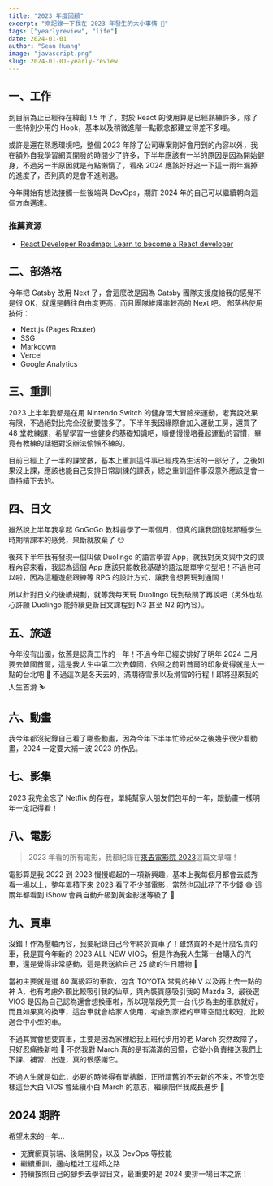 ```yaml
---
title: "2023 年度回顧"
excerpt: "來記錄一下我在 2023 年發生的大小事情 🎉"
tags: ["yearlyreview", "life"]
date: 2024-01-01
author: "Sean Huang"
image: "javascript.png"
slug: 2024-01-01-yearly-review
---
```


## 一、工作

到目前為止已經待在緯創 1.5 年了，對於 React 的使用算是已經熟練許多，除了一些特別少用的 Hook，基本以及稍微進階一點觀念都建立得差不多哩。

或許是還在熟悉環境吧，整個 2023 年除了公司專案剛好會用到的內容以外，我在額外自我學習網頁開發的時間少了許多，下半年應該有一半的原因是因為開始健身，不過另一半原因就是有點懶惰了，看來 2024 應該好好追一下這一兩年漏掉的進度了，否則真的是會不進則退。

今年開始有想法接觸一些後端與 DevOps，期許 2024 年的自己可以繼續朝向這個方向邁進。

### 推薦資源

- [React Developer Roadmap: Learn to become a React developer](https://roadmap.sh/react)

## 二、部落格

今年把 Gatsby 改用 Next 了，會這麼改是因為 Gatsby 團隊支援度給我的感覺不是很 OK，就還是轉往自由度更高，而且團隊維護率較高的 Next 吧。
部落格使用技術：

- Next.js (Pages Router)
- SSG
- Markdown
- Vercel
- Google Analytics

## 三、重訓

2023 上半年我都是在用 Nintendo Switch 的健身環大冒險來運動，老實說效果有限，不過絕對比完全沒動要強多了。下半年我因緣際會加入運動工房，還買了 48 堂教練課，希望學習一些健身的基礎知識吧，順便慢慢培養起運動的習慣，畢竟有教練的話絕對沒辦法偷懶不練的。

目前已經上了一半的課堂數，基本上重訓這件事已經成為生活的一部分了，之後如果沒上課，應該也能自己安排日常訓練的課表，總之重訓這件事沒意外應該是會一直持續下去的。

## 四、日文

雖然說上半年我拿起 GoGoGo 教科書學了一兩個月，但真的讓我回憶起那種學生時期啃課本的感覺，果斷就放棄了 😐

後來下半年我有發現一個叫做 Duolingo 的語言學習 App，就我對英文與中文的課程內容來看，我認為這個 App 應該只能教我基礎的語法跟單字句型吧！不過也可以啦，因為這種遊戲跟練等 RPG 的設計方式，讓我會想要玩到通關！

所以針對日文的後續規劃，就等我每天玩 Duolingo 玩到破關了再說吧（另外也私心許願 Duolingo 能持續更新日文課程到 N3 甚至 N2 的內容）。

## 五、旅遊

今年沒有出國，依舊是認真工作的一年！不過今年已經安排好了明年 2024 二月要去韓國首爾，這是我人生中第二次去韓國，依照之前對首爾的印象覺得就是大一點的台北吧 🤣 不過這次是冬天去的，滿期待雪景以及滑雪的行程！即將迎來我的人生首滑 ⛷️

## 六、動畫

我今年都沒紀錄自己看了哪些動畫，因為今年下半年忙碌起來之後幾乎很少看動畫，2024 一定要大補一波 2023 的作品。

## 七、影集

2023 我完全忘了 Netflix 的存在，單純幫家人朋友們包年的一年，跟動畫一樣明年一定記得看！

## 八、電影

> 2023 年看的所有電影，我都紀錄在[來去電影院 2023](https://www.seanhuang.dev/posts/2023-12-31-movie-list)這篇文章囉！

電影算是我 2022 到 2023 慢慢崛起的一項新興趣，基本上我每個月都會去威秀看一場以上，整年累積下來 2023 看了不少部電影，當然也因此花了不少錢 😅 這兩年都看到 iShow 會員自動升級到黃金影迷等級了 🍿

## 九、買車

沒錯！作為壓軸內容，我要紀錄自己今年終於買車了！雖然買的不是什麼名貴的車，我是買今年新的 2023 ALL NEW VIOS，但是作為我人生第一台購入的汽車，還是覺得非常感動，這是我送給自己 25 歲的生日禮物 🎁

當初主要就是選 80 萬級距的車款，包含 TOYOTA 常見的神 V 以及再上去一點的神 A，也有考慮外觀比較吸引我的仙草，與內裝質感吸引我的 Mazda 3，最後選 VIOS 是因為自己認為還會想換車啦，所以現階段先買一台代步為主的車款就好，而且如果真的換車，這台車就會給家人使用，考慮到家裡的車庫空間比較短，比較適合中小型的車。

不過其實會想要買車，主要是因為家裡給我上班代步用的老 March 突然故障了，只好忍痛換新啦 💸 不然我對 March 真的是有滿滿的回憶，它從小負責接送我們上下課、補習、出遊，真的很感謝它。

不過人生就是如此，必要的時候得有斷捨離，正所謂舊的不去新的不來，不管怎麼樣這台大白 VIOS 會延續小白 March 的意志，繼續陪伴我成長進步 💪

## 2024 期許

希望未來的一年…

- 充實網頁前端、後端開發，以及 DevOps 等技能
- 繼續重訓，邁向粗壯工程師之路
- 持續按照自己的腳步去學習日文，最重要的是 2024 要排一場日本之旅！

